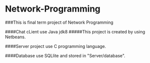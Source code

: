Network-Programming
===================
###This is final term project of Network Programming

####Chat cLient use Java jdk8 
#####This project is created by using Netbeans.
  
####Server project use C programming language.

####Database use SQLlite and stored in "Server/database".
